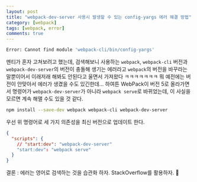 ```yaml
---
layout: post
title: "webpack-dev-server 사용시 발생할 수 있는 config-yargs 에러 해결 방법"
category: [webpack]
tags: [webpack, error]
comments: true
---
```


```bash
Error: Cannot find module 'webpack-cli/bin/config-yargs'
```

멘티가 혼자 고쳐보려고 했는데, 검색해보니 사용하는 `webpack`, `webpack-cli` 버전과 `webpack-dev-server`의 버전이 충돌해 생기는 에러라고 `webpack`의 버전을 바꾸라는 말뿐이어서 이래저래 해봐도 안된다고 울면서 가져왔다 ㅋㅋㅋㅋㅋㅋㅋ 뭐 예전에는 버전이 안맞아서 에러가 생겼을 수도 있긴한데... 하여튼 WebPack이 버전 5로 올라가면서 명령어가 `webpack-dev-server`가 아니라 `webpack serve`로 바뀌었는데, 이 사실을 모르면 계속 해맬 수도 있을 것 같다.

```bash
npm install --save-dev webpack webpack-cli webpack-dev-server
```

우선 위 명령어로 세 가지 의존성을 최신 버전으로 업데이트 한다.

```json
{
  "scripts": {
    // "start:dev": "webpack-dev-server"
    "start:dev": "webpack serve"
  }
}
```

결론 : 에러는 영어로 검색하는 것을 습관화 하자. StackOverflow를 활용하자. 🤪

